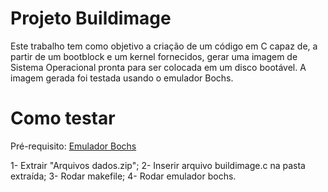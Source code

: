 
# Projeto Buildimage
Este trabalho tem como objetivo a criação de um código em C capaz de, a partir de um bootblock
e um kernel fornecidos, gerar uma imagem de Sistema Operacional pronta para ser colocada em um
disco bootável. A imagem gerada foi testada usando o emulador Bochs.

# Como testar
Pré-requisito: [Emulador Bochs](https://bochs.sourceforge.io/getcurrent.html)

1- Extrair "Arquivos dados.zip";
2- Inserir arquivo buildimage.c na pasta extraída;
3- Rodar makefile;
4- Rodar emulador bochs.
